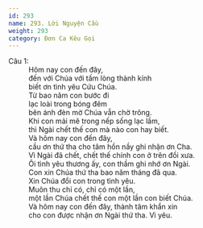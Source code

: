 ```yaml
---
id: 293
name: 293. Lời Nguyện Cầu
weight: 293
category: Đơn Ca Kêu Gọi
---
```

<dl><dt>Câu 1:</dt><dd data-verse="1">Hôm nay con đến đây, <br/>đến với Chúa với tấm lòng thành kính <br/>biết ơn tình yêu Cứu Chúa. <br/>Từ bao năm con bước đi <br/>lạc loài trong bóng đêm <br/>bên ánh đèn mờ Chúa vẫn chờ trông. <br/>Khi con mải mê trong nếp sống lạc lầm, <br/>thì Ngài chết thế con mà nào con hay biết. <br/>Và hôm nay con đến đây, <br/>cầu ơn thứ tha cho tâm hồn nầy ghi nhận ơn Cha. <br/>Vì Ngài đã chết, chết thế chính con ở trên đồi xưa. <br/>Ôi tình yêu thương ấy, con thầm ghi nhớ ơn Ngài. <br/>Con xin Chúa thứ tha bao năm tháng đã qua. <br/>Xin Chúa đổi con trong tình yêu. <br/>Muôn thu chỉ có, chỉ có một lần, <br/>một lần Chúa chết thế con một lần con biết Chúa. <br/>Và hôm nay con đến đây, thành tâm khẩn xin <br/>cho con được nhận ơn Ngài thứ tha. Vì yêu. </dd></dl>
